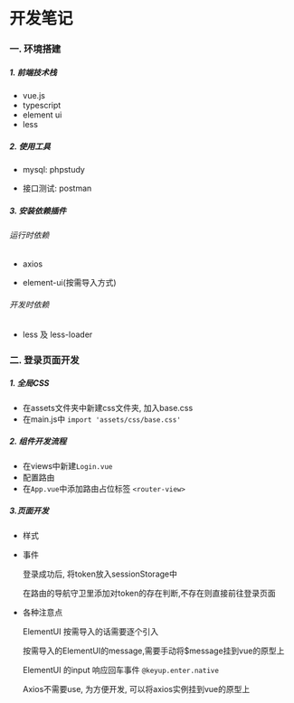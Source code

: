 # 开发笔记

### 一. 环境搭建

##### 1. 前端技术栈

- vue.js
- typescript
- element ui
- less

##### 2. 使用工具

- mysql: phpstudy


- 接口测试: postman


##### 3. 安装依赖插件

###### 运行时依赖

- axios

- element-ui(按需导入方式)

###### 开发时依赖

- less 及 less-loader

### 二. 登录页面开发

##### 1. 全局CSS

- 在assets文件夹中新建css文件夹, 加入base.css
- 在main.js中 `import 'assets/css/base.css'`

##### 2. 组件开发流程

- 在views中新建`Login.vue`
- 配置路由
- 在`App.vue`中添加路由占位标签 `<router-view>`

##### 3.页面开发

- 样式

- 事件

  登录成功后, 将token放入sessionStorage中

  在路由的导航守卫里添加对token的存在判断,不存在则直接前往登录页面

- 各种注意点

  ElementUI 按需导入的话需要逐个引入

  按需导入的ElementUI的message,需要手动将$message挂到vue的原型上

  ElementUI 的input 响应回车事件 `@keyup.enter.native`

  Axios不需要use, 为方便开发, 可以将axios实例挂到vue的原型上



